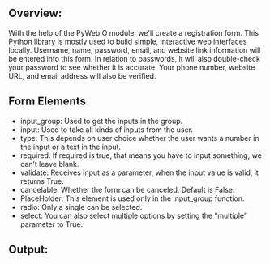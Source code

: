 ## Overview:
With the help of the PyWebIO module, we'll create a registration form. This Python library is mostly used to build simple, interactive web interfaces locally. Username, name, password, email, and website link information will be entered into this form. In relation to passwords, it will also double-check your password to see whether it is accurate. Your phone number, website URL, and email address will also be verified.

## Form Elements
* input_group: Used to get the inputs in the group.
* input: Used to take all kinds of inputs from the user.
* type: This depends on user choice whether the user wants a number in the input or a text in the input.
* required: If required is true, that means you have to input something, we can’t leave blank.
* validate: Receives input as a parameter, when the input value is valid, it returns True.
* cancelable: Whether the form can be canceled. Default is False.
* PlaceHolder: This element is used only in the input_group function.
* radio: Only a single can be selected.
* select: You can also select multiple options by setting the “multiple” parameter to True.


## Output:
